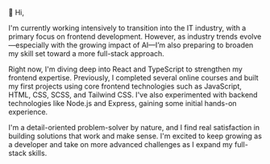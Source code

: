 👋 Hi, 

I'm currently working intensively to transition into the IT industry, with a primary focus on frontend development. However, as industry trends evolve—especially with the growing impact of AI—I’m also preparing to broaden my skill set toward a more full-stack approach.

Right now, I'm diving deep into React and TypeScript to strengthen my frontend expertise. Previously, I completed several online courses and built my first projects using core frontend technologies such as JavaScript, HTML, CSS, SCSS, and Tailwind CSS.
I've also experimented with backend technologies like Node.js and Express, gaining some initial hands-on experience.

I'm a detail-oriented problem-solver by nature, and I find real satisfaction in building solutions that work and make sense. I'm excited to keep growing as a developer and take on more advanced challenges as I expand my full-stack skills.

<!--- - 🌱 I’m currently learning JS, bootstrap
- 💞️ I’m looking to collaborate on ...
- 📫 How to reach me ...


RenjiMW/RenjiMW is a ✨ special ✨ repository because its `README.md` (this file) appears on your GitHub profile.
You can click the Preview link to take a look at your changes.
--->
